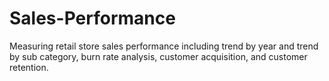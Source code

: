 # Sales-Performance
Measuring retail store sales performance including trend by year and trend by sub category, burn rate analysis, customer acquisition, and customer retention.
